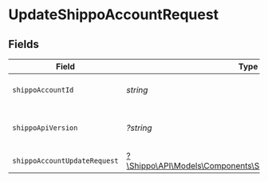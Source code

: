 # UpdateShippoAccountRequest


## Fields

| Field                                                                                                              | Type                                                                                                               | Required                                                                                                           | Description                                                                                                        | Example                                                                                                            |
| ------------------------------------------------------------------------------------------------------------------ | ------------------------------------------------------------------------------------------------------------------ | ------------------------------------------------------------------------------------------------------------------ | ------------------------------------------------------------------------------------------------------------------ | ------------------------------------------------------------------------------------------------------------------ |
| `shippoAccountId`                                                                                                  | *string*                                                                                                           | :heavy_check_mark:                                                                                                 | Object ID of the ShippoAccount                                                                                     |                                                                                                                    |
| `shippoApiVersion`                                                                                                 | *?string*                                                                                                          | :heavy_minus_sign:                                                                                                 | String used to pick a non-default API version to use                                                               | 2018-02-08                                                                                                         |
| `shippoAccountUpdateRequest`                                                                                       | [?\Shippo\API\Models\Components\ShippoAccountUpdateRequest](../../Models/Components/ShippoAccountUpdateRequest.md) | :heavy_minus_sign:                                                                                                 | N/A                                                                                                                |                                                                                                                    |